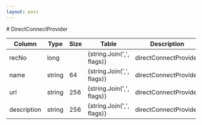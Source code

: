 ```yaml
---
layout: post
---
```


﻿# DirectConnectProvider


| Column | Type | Size | Table | Description |
| ------ | ---- | ---- | ----- | ----------- |
| recNo | long |  | {string.Join(',', flags)} | directConnectProvider | 
| name | string | 64 | {string.Join(',', flags)} | directConnectProvider | 
| url | string | 256 | {string.Join(',', flags)} | directConnectProvider | 
| description | string | 256 | {string.Join(',', flags)} | directConnectProvider | 
